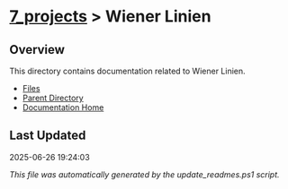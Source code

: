# [7_projects](../) > Wiener Linien

## Overview
This directory contains documentation related to Wiener Linien.

- [Files](#files)
- [Parent Directory](../)
- [Documentation Home](../../)

## Last Updated

2025-06-26 19:24:03

*This file was automatically generated by the update_readmes.ps1 script.*



